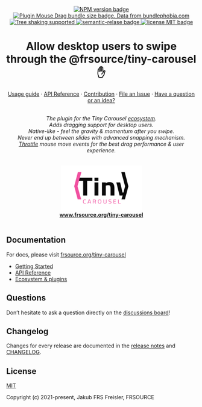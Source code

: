 <p align="center">
  <a href="https://www.npmjs.com/package/">
    <img src="https://img.shields.io/npm/v/@frsource/tiny-carousel-plugin-mouse-drag" alt="NPM version badge">
  </a>
  <a href="https://bundlephobia.com/result?p=@frsource/tiny-carousel-plugin-mouse-drag" title="Visit bundlephobia for more details!">
    <img src="https://img.shields.io/bundlephobia/minzip/@frsource/tiny-carousel-plugin-mouse-drag" alt="Plugin Mouse Drag bundle size badge. Data from bundlephobia.com">
  </a>
  <a href="https://bundlephobia.com/result?p=@frsource/tiny-carousel-plugin-mouse-drag">
    <img src="https://badgen.net/bundlephobia/tree-shaking/@frsource/tiny-carousel-plugin-mouse-drag" alt="Tree shaking supported">
  </a>
  <a href="https://github.com/semantic-release/semantic-release">
    <img src="https://img.shields.io/badge/%20%20%F0%9F%93%A6%F0%9F%9A%80-semantic--release-e10079.svg" alt="semantic-relase badge">
  </a>
  <a href="https://github.com/FRSOURCE/tiny-carousel/blob/master/LICENSE">
    <img src="https://img.shields.io/github/license/FRSOURCE/tiny-carousel" alt="license MIT badge">
  </a>
</p>

<h1 align="center">Allow desktop users to swipe through the @frsource/tiny-carousel ✋</h1>

<p align="center">
  <a href="https://www.frsource.org/tiny-carousel/guide/usage/#plugin-mouse-drag">Usage guide</a>
  ·
  <a href="https://www.frsource.org/tiny-carousel/api-reference/plugin-mouse-drag/">API Reference</a>
  ·
  <a href="https://www.frsource.org/tiny-carousel/contribution/">Contribution</a>
  ·
  <a href="https://github.com/FRSOURCE/tiny-carousel/issues">File an Issue</a>
  ·
  <a href="https://github.com/FRSOURCE/tiny-carousel/discussions">Have a question or an idea?</a>
  <br>
</p>

<p align="center">
  <br>
  <i>The plugin for the Tiny Carousel <a href="https://www.frsource.org/tiny-carousel/ecosystem/">ecosystem</a>.
    <br>Adds dragging support for desktop users.
    <br>Native-like - feel the gravity & momentum after you swipe.
    <br>Never end up between slides with advanced snapping mechanism.
    <br><a href="https://codeburst.io/throttling-and-debouncing-in-javascript-b01cad5c8edf" title="Click to learn more about throttling">Throttle</a> mouse move events for the best drag performance & user experience.
  <br></i>
  <br>
</p>


<p align="center">
  <img src="https://github.com/FRSOURCE/tiny-carousel/blob/master/src/logo.png" alt="Tiny carousel library logo" height="120px"/>
  <br>
  <a href="https://www.frsource.org/tiny-carousel"><strong>www.frsource.org/tiny-carousel</strong></a>
  <br>
  <br>
</p>


## Documentation

For docs, please visit [frsource.org/tiny-carousel](https://www.frsource.org/tiny-carousel/)

- [Getting Started](https://www.frsource.org/tiny-carousel/guide/usage/#plugin-mouse-drag)
- [API Reference](https://www.frsource.org/tiny-carousel/api-reference/plugin-mouse-drag/)
- [Ecosystem & plugins](https://www.frsource.org/tiny-carousel/ecosystem/)

## Questions

Don’t hesitate to ask a question directly on the [discussions board](https://github.com/FRSOURCE/tiny-carousel/discussions)!

## Changelog

Changes for every release are documented in the [release notes](https://github.com/FRSOURCE/tiny-carousel/releases) and [CHANGELOG](https://github.com/FRSOURCE/tiny-carousel/blob/master/packages/plugin-mouse-drag/CHANGELOG.md).

## License

[MIT](https://opensource.org/licenses/MIT)

Copyright (c) 2021-present, Jakub FRS Freisler, FRSOURCE
